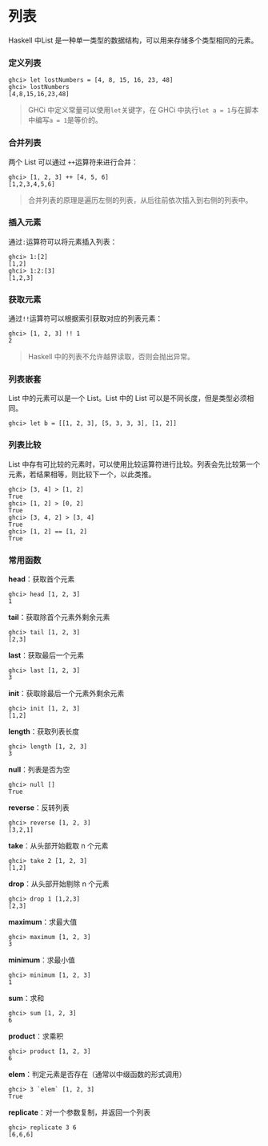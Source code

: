 # 列表

Haskell 中List 是一种单一类型的数据结构，可以用来存储多个类型相同的元素。

### 定义列表

```shell
ghci> let lostNumbers = [4, 8, 15, 16, 23, 48]
ghci> lostNumbers
[4,8,15,16,23,48]
```

> GHCi 中定义常量可以使用`let`关键字，在 GHCi 中执行`let a = 1`与在脚本中编写`a = 1`是等价的。

### 合并列表

两个 List 可以通过 `++`运算符来进行合并：

```shell
ghci> [1, 2, 3] ++ [4, 5, 6]
[1,2,3,4,5,6]
```

> 合并列表的原理是遍历左侧的列表，从后往前依次插入到右侧的列表中。

### 插入元素

通过`:`运算符可以将元素插入列表：

```shell
ghci> 1:[2]
[1,2]
ghci> 1:2:[3]
[1,2,3]
```

### 获取元素

通过`!!`运算符可以根据索引获取对应的列表元素：

```shell
ghci> [1, 2, 3] !! 1
2
```

> Haskell 中的列表不允许越界读取，否则会抛出异常。

### 列表嵌套

List 中的元素可以是一个 List。List 中的 List 可以是不同长度，但是类型必须相同。

```shell
ghci> let b = [[1, 2, 3], [5, 3, 3, 3], [1, 2]]
```

### 列表比较

List 中存有可比较的元素时，可以使用比较运算符进行比较。列表会先比较第一个元素，若结果相等，则比较下一个，以此类推。

```shell
ghci> [3, 4] > [1, 2]
True
ghci> [1, 2] > [0, 2]
True
ghci> [3, 4, 2] > [3, 4]
True
ghci> [1, 2] == [1, 2]
True
```

### 常用函数

**head**：获取首个元素

```shell
ghci> head [1, 2, 3]
1
```

**tail**：获取除首个元素外剩余元素

```shell
ghci> tail [1, 2, 3]
[2,3]
```

**last**：获取最后一个元素

```shell
ghci> last [1, 2, 3]
3
```

**init**：获取除最后一个元素外剩余元素

```shell
ghci> init [1, 2, 3]
[1,2]
```

**length**：获取列表长度

```shell
ghci> length [1, 2, 3]
3
```

**null**：列表是否为空

```shell
ghci> null []
True
```

**reverse**：反转列表

```shell
ghci> reverse [1, 2, 3]
[3,2,1]
```

**take**：从头部开始截取 n 个元素

```shell
ghci> take 2 [1, 2, 3]
[1,2]
```

**drop**：从头部开始剔除 n 个元素

```shell
ghci> drop 1 [1,2,3]
[2,3]
```

**maximum**：求最大值

```shell
ghci> maximum [1, 2, 3]
3
```

**minimum**：求最小值

```shell
ghci> minimum [1, 2, 3]
1
```

**sum**：求和

```shell
ghci> sum [1, 2, 3]
6
```

**product**：求乘积

```shell
ghci> product [1, 2, 3]
6
```

**elem**：判定元素是否存在（通常以中缀函数的形式调用）

```shell
ghci> 3 `elem` [1, 2, 3]
True
```

**replicate**：对一个参数复制，并返回一个列表

```shell
ghci> replicate 3 6
[6,6,6]
```

